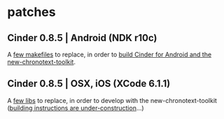 patches
===

Cinder 0.8.5 | Android (NDK r10c)
---

A [few makefiles](cinder_android_0.8.5/android) to replace, in order to [build Cinder for Android and the new-chronotext-toolkit](https://github.com/arielm/new-chronotext-toolkit/wiki/How-to-build-Cinder-0.8.5-for-Android-and-the-new-chronotext-toolkit).

Cinder 0.8.5 | OSX, iOS (XCode 6.1.1)
---

A [few libs](cinder_0.8.5/lib) to replace, in order to develop with the new-chronotext-toolkit ([building instructions are under-construction](https://github.com/arielm/new-chronotext-toolkit/wiki/How-to-(re)build-Cinder-0.8.5-for-XCode-6.1.1-and-the-new-chronotext-toolkit)...)
